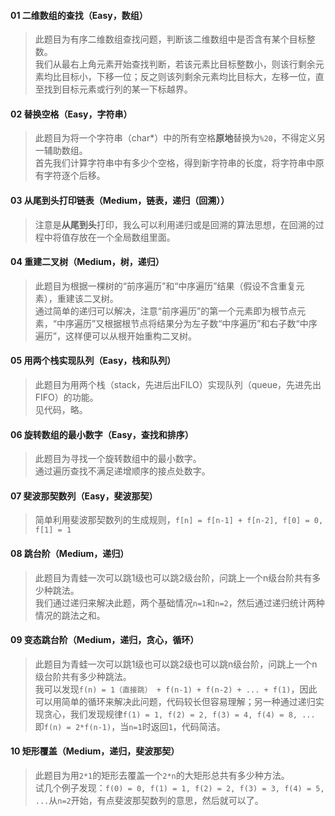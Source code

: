#### 01 二维数组的查找（Easy，数组）
> 此题目为有序二维数组查找问题，判断该二维数组中是否含有某个目标整数。  
我们从最右上角元素开始查找判断，若该元素比目标整数小，则该行剩余元素均比目标小，下移一位；反之则该列剩余元素均比目标大，左移一位，直至找到目标元素或行列的某一下标越界。

#### 02 替换空格（Easy，字符串）
> 此题目为将一个字符串（char\*）中的所有空格**原地**替换为`%20`，不得定义另一辅助数组。  
首先我们计算字符串中有多少个空格，得到新字符串的长度，将字符串中原有字符逐个后移。

#### 03 从尾到头打印链表（Medium，链表，递归（回溯））
> 注意是**从尾到头**打印，我么可以利用递归或是回溯的算法思想，在回溯的过程中将值存放在一个全局数组里面。

#### 04 重建二叉树（Medium，树，递归）
> 此题目为根据一棵树的“前序遍历”和“中序遍历”结果（假设不含重复元素），重建该二叉树。  
通过简单的递归可以解决，注意“前序遍历”的第一个元素即为根节点元素，“中序遍历”又根据根节点将结果分为左子数“中序遍历”和右子数“中序遍历”，这样便可以从根开始重构二叉树。

#### 05 用两个栈实现队列（Easy，栈和队列）
> 此题目为用两个栈（stack，先进后出FILO）实现队列（queue，先进先出FIFO）的功能。  
见代码，略。

#### 06	旋转数组的最小数字（Easy，查找和排序）
> 此题目为寻找一个旋转数组中的最小数字。  
通过遍历查找不满足递增顺序的接点处数字。

#### 07 斐波那契数列（Easy，斐波那契）
> 简单利用斐波那契数列的生成规则，`f[n] = f[n-1] + f[n-2], f[0] = 0, f[1] = 1` 

#### 08 跳台阶（Medium，递归）
> 此题目为青蛙一次可以跳1级也可以跳2级台阶，问跳上一个n级台阶共有多少种跳法。  
我们通过递归来解决此题，两个基础情况`n=1`和`n=2`，然后通过递归统计两种情况的跳法之和。

#### 09 变态跳台阶（Medium，递归，贪心，循环）
> 此题目为青蛙一次可以跳1级也可以跳2级也可以跳n级台阶，问跳上一个n级台阶共有多少种跳法。    
我可以发现`f(n) = 1（直接跳） + f(n-1) + f(n-2) + ... + f(1)`，因此可以用简单的循环来解决此问题，代码较长但容易理解；另一种通过递归实现贪心，我们发现规律`f(1) = 1, f(2) = 2, f(3) = 4, f(4) = 8, ... `即`f(n) = 2*f(n-1)`，当`n=1`时返回`1`，代码简洁。

#### 10 矩形覆盖（Medium，递归，斐波那契）
> 此题目为用`2*1`的矩形去覆盖一个`2*n`的大矩形总共有多少种方法。  
试几个例子发现：`f(0) = 0, f(1) = 1, f(2) = 2, f(3) = 3, f(4) = 5, ...`从`n=2`开始，有点斐波那契数列的意思，然后就可以了。

